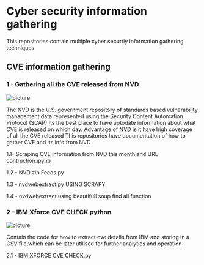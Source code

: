 # Cyber security information gathering
This repositories contain multiple cyber securtiy information gathering techniques
## CVE information gathering
### 1 - Gathering all the CVE released from NVD
![picture](https://nvd.nist.gov/NVD/media/images/visualizations/NVD-logo-carousel.png?ext=.png)

The NVD is the U.S. government repository of standards based vulnerability management data represented using the Security Content Automation Protocol (SCAP)
Its the best place to have uptodate information about what CVE is released on which day.
Advantage of NVD is it have high coverage of all the CVE released
This repositories have documentation of how to gather CVE and its info from NVD

1.1- Scraping CVE information from NVD this month and URL contruction.ipynb

1.2 - NVD zip Feeds.py 

1.3 - nvdwebextract.py USING SCRAPY

1.4 - nvdwebextract using beautifull soup find all function

### 2 - IBM Xforce CVE CHECK python
![picture](https://www.cisco.com/c/dam/m/en_us/products/security/technical-alliance-partners/core/img/partners/ibm-security.png)

Contain the code for how to extract cve details from IBM and storing in a CSV file,which can be later utilised for further analytics and operation

2.1 - IBM XFORCE CVE CHECK.py
